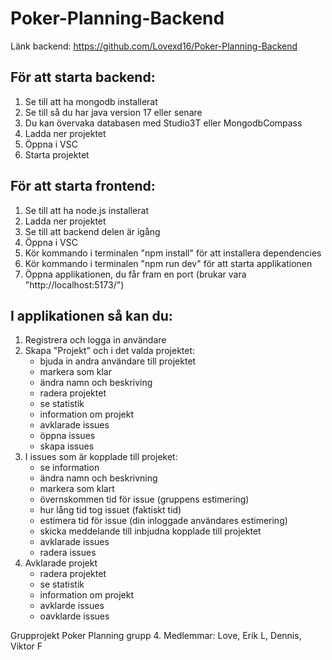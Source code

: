 # Poker-Planning-Backend

Länk backend: https://github.com/Lovexd16/Poker-Planning-Backend

## För att starta backend:
1. Se till att ha mongodb installerat
2. Se till så du har java version 17 eller senare
3. Du kan övervaka databasen med Studio3T eller MongodbCompass
4. Ladda ner projektet
5. Öppna i VSC
6. Starta projektet

## För att starta frontend:
1. Se till att ha node.js installerat
2. Ladda ner projektet
3. Se till att backend delen är igång
4. Öppna i VSC
5. Kör kommando i terminalen "npm install" för att installera dependencies
6. Kör kommando i terminalen "npm run dev" för att starta applikationen
7. Öppna applikationen, du får fram en port (brukar vara "http://localhost:5173/")

## I applikationen så kan du:
1. Registrera och logga in användare
2. Skapa "Projekt" och i det valda projektet:
   - bjuda in andra användare till projektet 
   - markera som klar
   - ändra namn och beskriving
   - radera projektet
   - se statistik
   - information om projekt
   - avklarade issues
   - öppna issues
   - skapa issues
3. I issues som är kopplade till projeket:
   - se information
   - ändra namn och beskrivning
   - markera som klart
   - övernskommen tid för issue (gruppens estimering)
   - hur lång tid tog issuet (faktiskt tid)
   - estimera tid för issue (din inloggade användares estimering)
   - skicka meddelande till inbjudna kopplade till projektet
   - avklarade issues
   - radera issues
4. Avklarade projekt
   - radera projektet
   - se statistik
   - information om projekt
   - avklarde issues
   - oavklarde issues

Grupprojekt Poker Planning grupp 4. Medlemmar: Love, Erik L, Dennis, Viktor F
